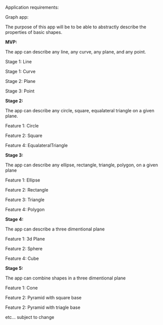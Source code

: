 Application requirements:

Graph app:

The purpose of this app will be to be able to abstractly describe the properties of basic shapes.

**MVP:**

The app can describe any line, any curve, any plane, and any point.

Stage 1: Line

Stage 1: Curve

Stage 2: Plane

Stage 3: Point

**Stage 2:**

The app can describe any circle, square, equalateral triangle on a given plane.

Feature 1: Circle

Feature 2: Square

Feature 4: EqualateralTriangle

**Stage 3:**

The app can describe any ellipse, rectangle, triangle, polygon, on a given plane

Feature 1: Ellipse

Feature 2: Rectangle

Feature 3: Triangle

Feature 4: Polygon

**Stage 4:**

The app can describe a three dimentional plane

Feature 1: 3d Plane

Feature 2: Sphere

Feature 4: Cube

**Stage 5:**

The app can combine shapes in a three dimentional plane

Feature 1: Cone

Feature 2: Pyramid with square base

Feature 2: Pyramid with triagle base

etc... subject to change
